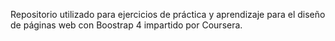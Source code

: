Repositorio utilizado para ejercicios de práctica y aprendizaje para el diseño de páginas web con Boostrap 4 impartido por Coursera.
